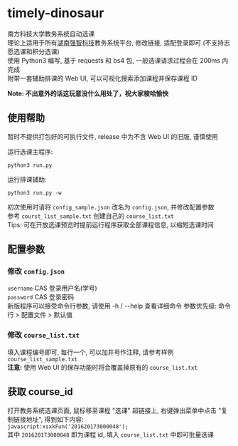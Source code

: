 # timely-dinosaur

南方科技大学教务系统自动选课    
理论上适用于所有[湖南强智科技](http://www.qzdatasoft.com/web/)教务系统平台, 修改链接, 适配登录即可 (不支持志愿选课和积分选课)    
使用 Python3 编写, 基于 requests 和 bs4 包, 一般选课请求过程会在 200ms 内完成    
附带一套辅助排课的 Web UI, 可以可视化搜索添加课程并保存课程 ID     

**Note: 不出意外的话这玩意没什么用处了，祝大家梭哈愉快**


## 使用帮助
暂时不提供打包好的可执行文件, release 中为不含 Web UI 的旧版, 谨慎使用

运行选课主程序:      
```
python3 run.py
```
运行排课辅助:    
```
python3 run.py -w
```

初次使用时请将 ```config_sample.json``` 改名为 ```config.json```, 并修改配置参数    
参考 ```courst_list_sample.txt``` 创建自己的 ```course_list.txt```    
Tips: 可在开放选课预览时提前运行程序获取全部课程信息, 以缩短选课时间


## 配置参数
### 修改 ```config.json```
```username``` CAS 登录用户名(学号)    
```password``` CAS 登录密码    
新版程序可以接受命令行参数, 请使用 -h / --help 查看详细命令
参数优先级: 命令行 > 配置文件 > 默认值     

### 修改 ```course_list.txt```
填入课程编号即可, 每行一个, 可以加井号作注释, 请参考样例 `course_list_sample.txt`    
**注意:** 使用 Web UI 的保存功能时将会覆盖掉原有的 `course_list.txt`    

## 获取 course_id
打开教务系统选课页面, 鼠标移至课程 "选课" 超链接上, 右键弹出菜单中点击 "复制链接地址", 得到如下内容:    
```javascript:xsxkFun('201620173000048');```    
其中 ```201620173000048``` 即为课程 id, 填入 `course_list.txt` 中即可批量选课

